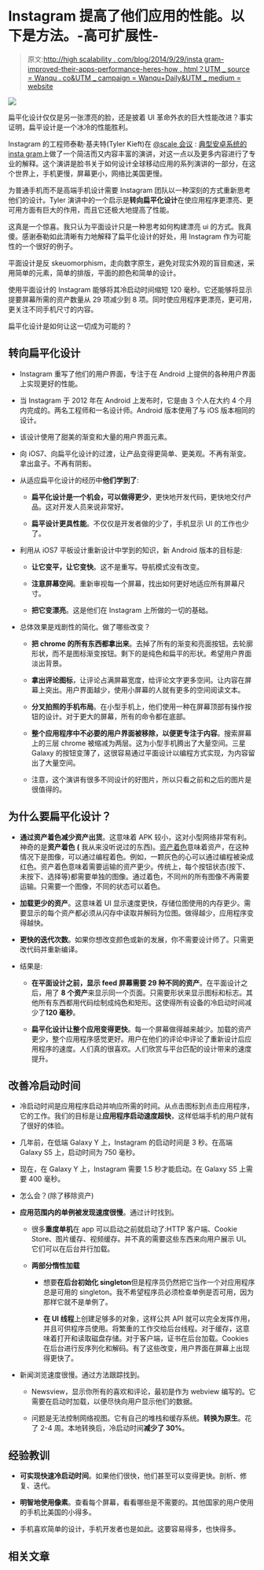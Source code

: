# Instagram 提高了他们应用的性能。以下是方法。-高可扩展性-

> 原文:[http://high scalability . com/blog/2014/9/29/insta gram-improved-their-apps-performance-heres-how . html？UTM _ source = Wanqu . co&UTM _ campaign = Wanqu+Daily&UTM _ medium = website](http://highscalability.com/blog/2014/9/29/instagram-improved-their-apps-performance-heres-how.html?utm_source=wanqu.co&utm_campaign=Wanqu+Daily&utm_medium=website)

![](../Images/e7b70a6c02b1e7425849dd6d1af801f2.png)

扁平化设计仅仅是另一张漂亮的脸，还是披着 UI 革命外衣的巨大性能改进？事实证明，扁平设计是一个冰冷的性能胜利。

Instagram 的工程师泰勒·基夫特(Tyler Kieft)在 [@scale 会议](http://atscaleconference.com/) : [典型安卓系统的 insta gram](https://www.youtube.com/watch?v=GHTO2WKDO6I#t=8927)上做了一个简洁而又内容丰富的演讲，对这一点以及更多内容进行了专业的解释。这个演讲是脸书关于如何设计全球移动应用的系列演讲的一部分，在这个世界上，手机更慢，屏幕更小，网络比美国更慢。

为普通手机而不是高端手机设计需要 Instagram 团队以一种深刻的方式重新思考他们的设计。Tyler 演讲中的一个启示是**转向扁平化设计**在使应用程序更漂亮、更可用方面有巨大的作用，而且它还极大地提高了性能。

这真是一个惊喜。我只认为平面设计只是一种思考如何构建漂亮 ui 的方式。我真傻。感谢泰勒如此清晰有力地解释了扁平化设计的好处，用 Instagram 作为可能性的一个很好的例子。

平面设计是反 skeuomorphism，走向数字原生，避免对现实外观的盲目痴迷，采用简单的元素，简单的排版，平面的颜色和简单的设计。

使用平面设计的 Instagram 能够将其冷启动时间缩短 120 毫秒。它还能够将显示提要屏幕所需的资产数量从 29 项减少到 8 项。同时使应用程序更漂亮，更可用，更关注不同手机尺寸的内容。

扁平化设计是如何让这一切成为可能的？

## 转向扁平化设计

*   Instagram 重写了他们的用户界面，专注于在 Android 上提供的各种用户界面上实现更好的性能。

*   当 Instagram 于 2012 年在 Android 上发布时，它是由 3 个人在大约 4 个月内完成的。两名工程师和一名设计师。Android 版本使用了与 iOS 版本相同的设计。

*   该设计使用了甜美的渐变和大量的用户界面元素。

*   向 iOS7、向扁平化设计的过渡，让产品变得更简单、更美观。不再有渐变。拿出盒子。不再有阴影。

*   从适应扁平化设计的经历中**他们学到了**:

    *   **扁平化设计是一个机会，可以做得更少**，更快地开发代码，更快地交付产品。这对开发人员来说非常好。

    *   **扁平设计更具性能**。不仅仅是开发者做的少了，手机显示 UI 的工作也少了。

*   利用从 iOS7 平板设计重新设计中学到的知识，新 Android 版本的目标是:

    *   **让它变平，让它变快**。这不是重写。导航模式没有改变。

    *   **注意屏幕空间**。重新审视每一个屏幕，找出如何更好地适应所有屏幕尺寸。

    *   **把它变漂亮**。这是他们在 Instagram 上所做的一切的基础。

*   总体效果是戏剧性的简化。做了哪些改变？

    *   **把 chrome 的所有东西都拿出来**。去掉了所有的渐变和亮面按钮。去轮廓形状，而不是图标渐变按钮。剩下的是纯色和扁平的形状。希望用户界面淡出背景。

    *   **拿出评论图标**，让评论占满屏幕宽度，给评论文字更多空间。让内容在屏幕上突出。用户界面越少，使用小屏幕的人就有更多的空间阅读文本。

    *   **分叉拍照的手机布局**。在小型手机上，他们使用一种在屏幕顶部有操作按钮的设计。对于更大的屏幕，所有的命令都在底部。

    *   **整个应用程序中不必要的用户界面被移除，以便更专注于内容**。搜索屏幕上的三层 chrome 被缩减为两层。这为小型手机腾出了大量空间。三星 Galaxy 的按钮变薄了，这很容易通过平面设计以编程方式实现，为内容留出了大量空间。

    *   注意，这个演讲有很多不同设计的好图片，所以只看之前和之后的图片是很值得的。

## 为什么要扁平化设计？

*   **通过资产着色减少资产出货**。这意味着 APK 较小，这对小型网络非常有利。神奇的是**资产着色** **(** 我从来没听说过的东西)。[资产着色](http://blog.danlew.net/2014/08/18/fast-android-asset-theming-with-colorfilter/)意味着资产，在这种情况下是图像，可以通过编程着色。例如，一颗灰色的心可以通过编程被染成红色。资产着色意味着需要运输的资产更少。传统上，每个按钮状态(按下、未按下、选择等)都需要单独的图像。通过着色，不同州的所有图像不再需要运输。只需要一个图像，不同的状态可以着色。

*   **加载更少的资产**。这意味着 UI 显示速度更快，存储位图使用的内存更少。需要显示的每个资产都必须从闪存中读取并解码为位图。做得越少，应用程序变得越快。

*   **更快的迭代次数**。如果你想改变颜色或新的发展，你不需要设计师了。只需更改代码并重新编译。

*   结果是:

    *   **在平面设计之前，显示 feed 屏幕需要 29 种不同的资产**。在平面设计之后，用了 **8 个资产**来显示同一个页面。只需要形状来显示图标和标志。其他所有东西都用代码绘制成纯色和矩形。这使得所有设备的冷启动时间减少了**120 毫秒**。

    *   **扁平化设计让整个应用变得更快**。每一个屏幕做得越来越少。加载的资产更少，整个应用程序感觉更好。用户在他们的评论中评论了重新设计后应用程序的速度。人们真的很喜欢。人们欣赏与平台匹配的设计带来的速度提升。

## 改善冷启动时间

*   冷启动时间是应用程序启动并响应所需的时间。从点击图标到点击应用程序，它的工作。我们的目标是让**应用程序启动速度超快**，这样低端手机的用户就有了很好的体验。

*   几年前，在低端 Galaxy Y 上，Instagram 的启动时间是 3 秒。在高端 Galaxy S5 上，启动时间为 750 毫秒。

*   现在，在 Galaxy Y 上，Instagram 需要 1.5 秒才能启动。在 Galaxy S5 上需要 400 毫秒。

*   怎么会？(除了移除资产)

*   **应用范围内的单例被发现速度很慢**。通过计时找到。

    *   很多**重度单机**在 app 可以启动之前就启动了:HTTP 客户端、Cookie Store、图片缓存、视频缓存。并不真的需要这些东西来向用户展示 UI。它们可以在后台并行加载。

    *   **两部分惰性加载**

        *   想要**在后台初始化 singleton**但是程序员仍然把它当作一个对应用程序总是可用的 singleton。我不希望程序员必须检查单例是否可用，因为那样它就不是单例了。

        *   **在 UI 线程**上创建足够多的对象，这样公共 API 就可以完全发挥作用，并且可供程序员使用。将繁重的工作交给后台线程。对于缓存，这意味着打开和读取磁盘存储。对于客户端，证书在后台加载。Cookies 在后台进行反序列化和解码。有了这些改变，用户界面在屏幕上出现得更快了。

*   新闻浏览速度很慢。通过方法跟踪找到。

    *   Newsview，显示你所有的喜欢和评论，最初是作为 webview 编写的。它需要在启动时加载，以便尽快向用户显示他们的数据。

    *   问题是无法控制网络视图。它有自己的堆栈和缓存系统。**转换为原生**。花了 2-4 周。本地转换后，冷启动时间**减少了 30%**。

## 经验教训

*   **可实现快速冷启动时间**。如果他们很快，他们甚至可以变得更快。剖析、修复、迭代。

*   **明智地使用像素**。查看每个屏幕，看看哪些是不需要的。其他国家的用户使用的手机比美国的小得多。

*   手机喜欢简单的设计，手机开发者也是如此。这要容易得多，也快得多。

## 相关文章